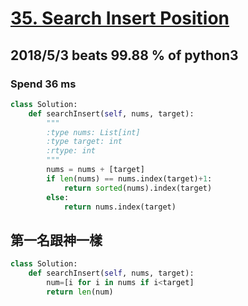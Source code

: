 # [35. Search Insert Position](https://leetcode.com/problems/search-insert-position/description/)

## 2018/5/3 beats 99.88 % of python3
### Spend 36 ms
```python
class Solution:
    def searchInsert(self, nums, target):
        """
        :type nums: List[int]
        :type target: int
        :rtype: int
        """
        nums = nums + [target]
        if len(nums) == nums.index(target)+1:
            return sorted(nums).index(target)
        else:
            return nums.index(target)
```

## 第一名跟神一樣
```python
class Solution:
    def searchInsert(self, nums, target):
        num=[i for i in nums if i<target]
        return len(num)
```


